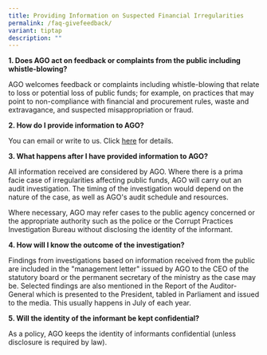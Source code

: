 ```yaml
---
title: Providing Information on Suspected Financial Irregularities
permalink: /faq-givefeedback/
variant: tiptap
description: ""
---
```

<p><strong>1. Does AGO act on feedback or complaints from the public including whistle-blowing?</strong>
</p>
<p>AGO welcomes feedback or complaints including whistle-blowing that relate
to loss or potential loss of public funds; for example, on practices that
may point to non-compliance with financial and procurement rules, waste
and extravagance, and suspected misappropriation or fraud.</p>
<p><strong>2. How do I provide information to AGO?</strong>
</p>
<p>You can email or write to us. Click <a href="https://form.gov.sg/63e069b227939600131f3527" rel="noopener noreferrer nofollow" target="_blank">here</a> for details.</p>
<p><strong>3. What happens after I have provided information to AGO?</strong>
</p>
<p>All information received are considered by AGO. Where there is a prima
facie case of irregularities affecting public funds, AGO will carry out
an audit investigation. The timing of the investigation would depend on
the nature of the case, as well as AGO's audit schedule and resources.</p>
<p>Where necessary, AGO may refer cases to the public agency concerned or
the appropriate authority such as the police or the Corrupt Practices Investigation
Bureau without disclosing the identity of the informant.</p>
<p><strong>4. How will I know the outcome of the investigation?</strong>
</p>
<p>Findings from investigations based on information received from the public
are included in the "management letter" issued by AGO to the CEO of the
statutory board or the permanent secretary of the ministry as the case
may be. Selected findings are also mentioned in the Report of the Auditor-General
which is presented to the President, tabled in Parliament and issued to
the media. This usually happens in July of each year.</p>
<p><strong>5. Will the identity of the informant be kept confidential?</strong>
</p>
<p>As a policy, AGO keeps the identity of informants confidential (unless
disclosure is required by law).</p>